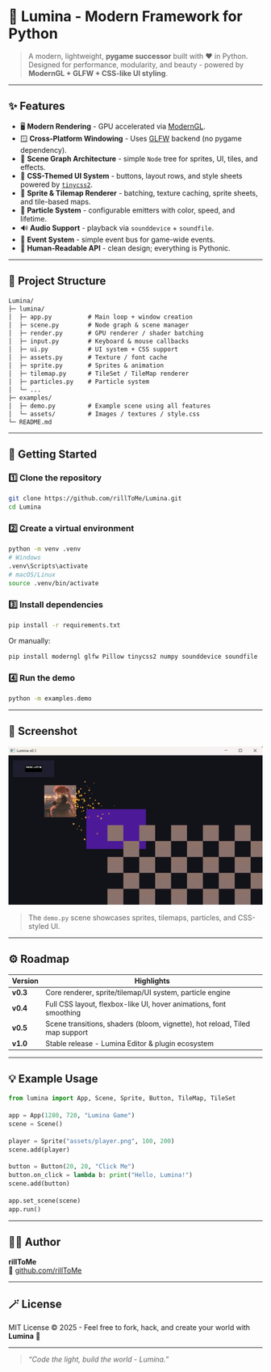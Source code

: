 # 🌌 Lumina - Modern Framework for Python

> A modern, lightweight, **pygame successor** built with ❤️ in Python.  
> Designed for performance, modularity, and beauty - powered by **ModernGL + GLFW + CSS-like UI styling**.

---

## ✨ Features

- 🖥️ **Modern Rendering** - GPU accelerated via [ModernGL](https://moderngl.readthedocs.io/).  
- 🪟 **Cross-Platform Windowing** - Uses [GLFW](https://www.glfw.org/) backend (no pygame dependency).  
- 🧱 **Scene Graph Architecture** - simple `Node` tree for sprites, UI, tiles, and effects.  
- 🎨 **CSS-Themed UI System** - buttons, layout rows, and style sheets powered by [`tinycss2`](https://github.com/Kozea/tinycss2).  
- 🧩 **Sprite & Tilemap Renderer** - batching, texture caching, sprite sheets, and tile-based maps.  
- 💫 **Particle System** - configurable emitters with color, speed, and lifetime.  
- 🔊 **Audio Support** - playback via `sounddevice` + `soundfile`.  
- 🔧 **Event System** - simple event bus for game-wide events.  
- 🧠 **Human-Readable API** - clean design; everything is Pythonic.  

---

## 🧩 Project Structure

```
Lumina/
├─ lumina/
│  ├─ app.py          # Main loop + window creation
│  ├─ scene.py        # Node graph & scene manager
│  ├─ render.py       # GPU renderer / shader batching
│  ├─ input.py        # Keyboard & mouse callbacks
│  ├─ ui.py           # UI system + CSS support
│  ├─ assets.py       # Texture / font cache
│  ├─ sprite.py       # Sprites & animation
│  ├─ tilemap.py      # TileSet / TileMap renderer
│  ├─ particles.py    # Particle system
│  └─ ...
├─ examples/
│  ├─ demo.py         # Example scene using all features
│  └─ assets/         # Images / textures / style.css
└─ README.md
```

---

## 🚀 Getting Started

### 1️⃣ Clone the repository
```bash
git clone https://github.com/rillToMe/Lumina.git
cd Lumina
```

### 2️⃣ Create a virtual environment
```bash
python -m venv .venv
# Windows
.venv\Scripts\activate
# macOS/Linux
source .venv/bin/activate
```

### 3️⃣ Install dependencies
```bash
pip install -r requirements.txt
```

Or manually:
```bash
pip install moderngl glfw Pillow tinycss2 numpy sounddevice soundfile
```

### 4️⃣ Run the demo
```bash
python -m examples.demo
```

---

## 📸 Screenshot

![Lumina Demo](examples/assets/demo.png)

> The `demo.py` scene showcases sprites, tilemaps, particles, and CSS-styled UI.

---

## ⚙️ Roadmap

| Version | Highlights |
|----------|-------------|
| **v0.3** | Core renderer, sprite/tilemap/UI system, particle engine |
| **v0.4** | Full CSS layout, flexbox-like UI, hover animations, font smoothing |
| **v0.5** | Scene transitions, shaders (bloom, vignette), hot reload, Tiled map support |
| **v1.0** | Stable release - Lumina Editor & plugin ecosystem |

---

## 💡 Example Usage

```python
from lumina import App, Scene, Sprite, Button, TileMap, TileSet

app = App(1280, 720, "Lumina Game")
scene = Scene()

player = Sprite("assets/player.png", 100, 200)
scene.add(player)

button = Button(20, 20, "Click Me")
button.on_click = lambda b: print("Hello, Lumina!")
scene.add(button)

app.set_scene(scene)
app.run()
```

---

## 🧑‍💻 Author
**rillToMe**  
🔗 [github.com/rillToMe](https://github.com/rillToMe)

---

## 🪄 License
MIT License © 2025 - Feel free to fork, hack, and create your world with **Lumina** 💜

---

> _“Code the light, build the world - Lumina.”_
